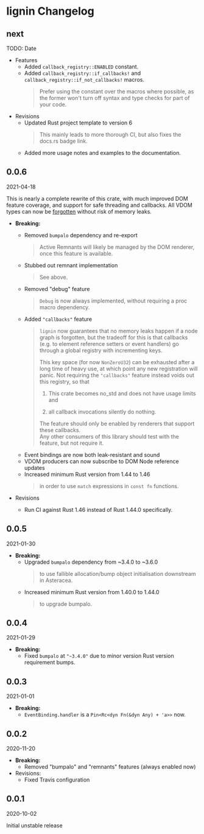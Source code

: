 # lignin Changelog

<!-- markdownlint-disable no-trailing-punctuation -->

## next

TODO: Date

* Features
  * Added `callback_registry::ENABLED` constant.
  * Added `callback_registry::if_callbacks!` and `callback_registry::if_not_callbacks!` macros.
    > Prefer using the constant over the macros where possible, as the former won't turn off syntax and type checks for part of your code.
* Revisions
  * Updated Rust project template to version 6
    > This mainly leads to more thorough CI, but also fixes the docs.rs badge link.
  * Added more usage notes and examples to the documentation.

## 0.0.6

2021-04-18

This is nearly a complete rewrite of this crate, with much improved DOM feature coverage, and support for safe threading and callbacks.
All VDOM types can now be [forgotten] without risk of memory leaks.

[forgotten]: https://doc.rust-lang.org/stable/core/mem/fn.forget.html

* **Breaking:**
  * Removed `bumpalo` dependency and re-export
    > Active Remnants will likely be managed by the DOM renderer, once this feature is available.
  * Stubbed out remnant implementation
    > See above.
  * Removed "debug" feature
    > `Debug` is now always implemented, without requiring a proc macro dependency.
  * Added `"callbacks"` feature
    > `lignin` now guarantees that no memory leaks happen if a node graph is forgotten, but the tradeoff for this is that callbacks (e.g. to element reference setters or event handlers) go through a global registry with incrementing keys.
    >
    > This key space (for now `NonZeroU32`) can be exhausted after a long time of heavy use, at which point any new registration will panic. Not requiring the `"callbacks"` feature instead voids out this registry, so that
    >
    > 1. This crate becomes no_std and does not have usage limits and
    >
    > 2. all callback invocations silently do nothing.
    >
    > The feature should only be enabled by renderers that support these callbacks.  
    > Any other consumers of this library should test with the feature, but not require it.
  * Event bindings are now both leak-resistant and sound
  * VDOM producers can now subscribe to DOM Node reference updates
  * Increased minimum Rust version from 1.44 to 1.46
    > in order to use `match` expressions in `const fn` functions.

* Revisions
  * Run CI against Rust 1.46 instead of Rust 1.44.0 specifically.

## 0.0.5

2021-01-30

* **Breaking:**
  * Upgraded `bumpalo` dependency from ~3.4.0 to ~3.6.0
    > to use fallible allocation/bump object initialisation downstream in Asteracea.
  * Increased minimum Rust version from 1.40.0 to 1.44.0
    > to upgrade bumpalo.

## 0.0.4

2021-01-29

* **Breaking:**
  * Fixed `bumpalo` at `"~3.4.0"` due to minor version Rust version requirement bumps.

## 0.0.3

2021-01-01

* **Breaking:**
  * `EventBinding.handler` is a `Pin<Rc<dyn Fn(&dyn Any) + 'a>>` now.

## 0.0.2

2020-11-20

* **Breaking:**
  * Removed "bumpalo" and "remnants" features (always enabled now)
* Revisions:
  * Fixed Travis configuration

## 0.0.1

2020-10-02

Initial unstable release
